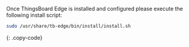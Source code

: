 
Once ThingsBoard Edge is installed and configured please execute the following install script:

```bash
sudo /usr/share/tb-edge/bin/install/install.sh
```
{: .copy-code}
